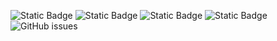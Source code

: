 ![Static Badge](https://img.shields.io/badge/blacklists-60-000000) ![Static Badge](https://img.shields.io/badge/blacklisted-3066586-cc0000) ![Static Badge](https://img.shields.io/badge/whitelisted-2243-00CC00) ![Static Badge](https://img.shields.io/badge/streaming_blacklist-28107-000000) ![GitHub issues](https://img.shields.io/github/issues/fabriziosalmi/blacklists)
